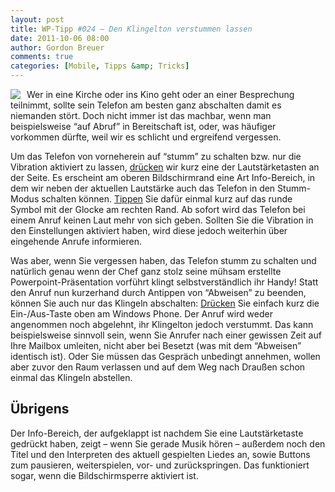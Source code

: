 ```yaml
---
layout: post
title: WP-Tipp #024 – Den Klingelton verstummen lassen
date: 2011-10-06 08:00
author: Gordon Breuer
comments: true
categories: [Mobile, Tipps &amp; Tricks]
---
```

<p><img style="margin: 0px 10px 0px 0px; display: inline; float: left" align="left" src="http://anheledirwp.blob.core.windows.net/wordpress/2011/10/telefon.png" /></p>  <p>Wer in eine Kirche oder ins Kino geht oder an einer Besprechung teilnimmt, sollte sein Telefon am besten ganz abschalten damit es niemanden stört. Doch nicht immer ist das machbar, wenn man beispielsweise “auf Abruf” in Bereitschaft ist, oder, was häufiger vorkommen dürfte, weil wir es schlicht und ergreifend vergessen.</p>  <p>Um das Telefon von vorneherein auf “stumm” zu schalten bzw. nur die Vibration aktiviert zu lassen, <a href="/post/2011/09/12/WP7-Tipp-007-%E2%80%93-Standard-Gesten.aspx">drücken</a> wir kurz eine der Lautstärketasten an der Seite. Es erscheint am oberen Bildschirmrand eine Art Info-Bereich, in dem wir neben der aktuellen Lautstärke auch das Telefon in den Stumm-Modus schalten können. <a href="/post/2011/09/12/WP7-Tipp-007-%E2%80%93-Standard-Gesten.aspx">Tippen</a> Sie dafür einmal kurz auf das runde Symbol mit der Glocke am rechten Rand. Ab sofort wird das Telefon bei einem Anruf keinen Laut mehr von sich geben. Sollten Sie die Vibration in den Einstellungen aktiviert haben, wird diese jedoch weiterhin über eingehende Anrufe informieren.</p>  <p>Was aber, wenn Sie vergessen haben, das Telefon stumm zu schalten und natürlich genau wenn der Chef ganz stolz seine mühsam erstellte Powerpoint-Präsentation vorführt klingt selbstverständlich ihr Handy! Statt den Anruf nun kurzerhand durch Antippen von “Abweisen” zu beenden, können Sie auch nur das Klingeln abschalten: <a href="/post/2011/09/12/WP7-Tipp-007-%E2%80%93-Standard-Gesten.aspx">Drücken</a> Sie einfach kurz die Ein-/Aus-Taste oben am Windows Phone. Der Anruf wird weder angenommen noch abgelehnt, ihr Klingelton jedoch verstummt. Das kann beispielsweise sinnvoll sein, wenn Sie Anrufer nach einer gewissen Zeit auf Ihre Mailbox umleiten, nicht aber bei Besetzt (was mit dem “Abweisen” identisch ist). Oder Sie müssen das Gespräch unbedingt annehmen, wollen aber zuvor den Raum verlassen und auf dem Weg nach Draußen schon einmal das Klingeln abstellen.</p>  <h2>Übrigens</h2>  <p>Der Info-Bereich, der aufgeklappt ist nachdem Sie eine Lautstärketaste gedrückt haben, zeigt – wenn Sie gerade Musik hören – außerdem noch den Titel und den Interpreten des aktuell gespielten Liedes an, sowie Buttons zum pausieren, weiterspielen, vor- und zurückspringen. Das funktioniert sogar, wenn die Bildschirmsperre aktiviert ist.</p>

